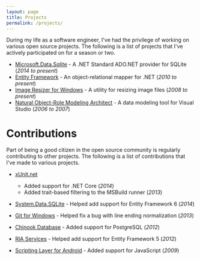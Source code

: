 ```yaml
---
layout: page
title: Projects
permalink: /projects/
---
```


During my life as a software engineer, I've had the privilege of working on various open source projects. The following
is a list of projects that I've actively participated on for a season or two.

* [Microsoft.Data.Sqlite][1] - A .NET Standard ADO.NET provider for SQLite (*2014 to present*)
* [Entity Framework][2] - An object-relational mapper for .NET (*2010 to present*)
* [Image Resizer for Windows][3] - A utility for resizing image files (*2008 to present*)
* [Natural Object-Role Modeling Architect][4] - A data modeling tool for Visual Studio (*2006 to 2007*)

Contributions
=============
Part of being a good citizen in the open source community is regularly contributing to other projects. The following is
a list of contributions that I've made to various projects.

* [xUnit.net][5]
    * Added support for .NET Core (*2014*)
    * Added trait-based filtering to the MSBuild runner (*2013*)
* [System.Data.SQLite][6] - Helped add support for Entity Framework 6 (*2014*)
* [Git for Windows][7] - Helped fix a bug with line ending normalization (*2013*)
* [Chinook Database][8] - Added support for PostgreSQL (*2012*)
* [RIA Services][9] - Helped add support for Entity Framework 5 (*2012*)
* [Scripting Layer for Android][10] - Added support for JavaScript (*2009*)


  [1]: https://github.com/aspnet/Microsoft.Data.Sqlite
  [2]: https://github.com/aspnet/EntityFramework
  [3]: http://www.bricelam.net/ImageResizer/
  [4]: http://sourceforge.net/projects/orm
  [5]: https://github.com/xunit/xunit
  [6]: http://system.data.sqlite.org
  [7]: https://github.com/git-for-windows/git
  [8]: https://chinookdatabase.codeplex.com
  [9]: https://openriaservices.codeplex.com
  [10]: https://github.com/damonkohler/sl4a
